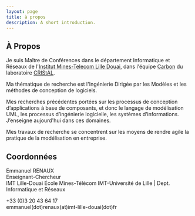 ```yaml
---
layout: page
title: à propos
description: A short introduction.
---
```

## À Propos
Je suis Maître de Conférences dans le département Informatique et Réseaux de l'[Institut Mines-Telecom Lille Douai](https://github.com/thereviewindex/monochrome/archive/master.zip), dans l'équipe [Carbon](http://www.cristal.univ-lille.fr/carbon/) du laboratoire [CRIStAL](http://cristal.univ-lille.fr).

Ma thématique de recherche est l'Ingénierie Dirigée par les Modèles et les méthodes de conception de logiciels.

Mes recherches précédentes portées sur les processus de conception d’applications à base de composants, et donc le langage de modélisation UML, les processus d’ingénierie logicielle, les systèmes d’informations. J’enseigne aujourd'hui dans ces domaines.

Mes travaux de recherche se concentrent sur les moyens de rendre agile la pratique de la modélisation en entreprise.


## Coordonnées 

Emmanuel RENAUX  
Enseignant-Chercheur   
IMT Lille-Douai École Mines-Télécom IMT-Université de Lille | Dept. Informatique et Réseaux  
 
+33 (0)3 20 43 64 17  
emmanuel(dot)renaux(at)imt-lille-douai(dot)fr


